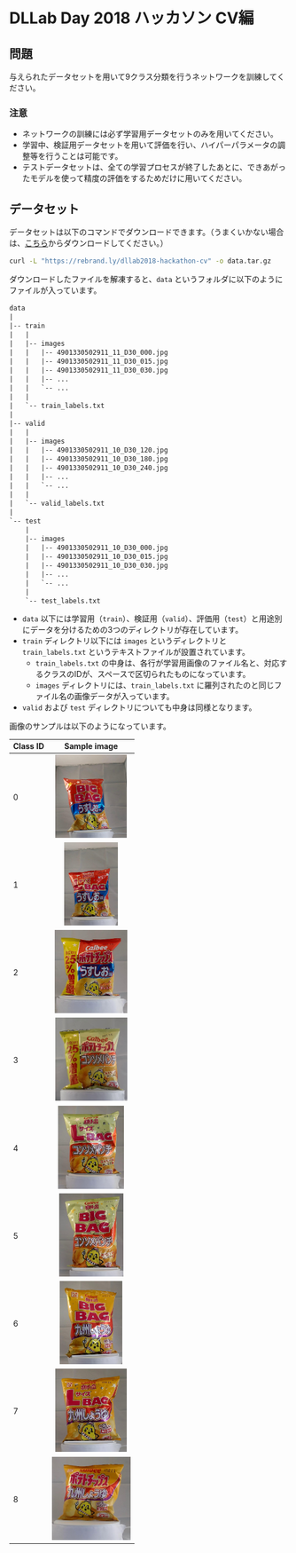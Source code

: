 DLLab Day 2018 ハッカソン CV編
==============================

## 問題

与えられたデータセットを用いて9クラス分類を行うネットワークを訓練してください。

### 注意

- ネットワークの訓練には必ず学習用データセットのみを用いてください。
- 学習中、検証用データセットを用いて評価を行い、ハイパーパラメータの調整等を行うことは可能です。
- テストデータセットは、全ての学習プロセスが終了したあとに、できあがったモデルを使って精度の評価をするためだけに用いてください。

## データセット

データセットは以下のコマンドでダウンロードできます。（うまくいかない場合は、[こちら](https://1drv.ms/u/s!Ag0C-0x1VRpvg2NlZl7xHG_XflGb)からダウンロードしてください。）

```bash
curl -L "https://rebrand.ly/dllab2018-hackathon-cv" -o data.tar.gz
```

ダウンロードしたファイルを解凍すると、`data` というフォルダに以下のようにファイルが入っています。

```
data
|
|-- train
|   |
|   |-- images
|   |   |-- 4901330502911_11_D30_000.jpg
|   |   |-- 4901330502911_11_D30_015.jpg
|   |   |-- 4901330502911_11_D30_030.jpg
|   |   |-- ...
|   |   `-- ...
|   |
|   `-- train_labels.txt
|
|-- valid
|   |
|   |-- images
|   |   |-- 4901330502911_10_D30_120.jpg
|   |   |-- 4901330502911_10_D30_180.jpg
|   |   |-- 4901330502911_10_D30_240.jpg
|   |   |-- ...
|   |   `-- ...
|   |
|   `-- valid_labels.txt
|
`-- test
    |
    |-- images
    |   |-- 4901330502911_10_D30_000.jpg
    |   |-- 4901330502911_10_D30_015.jpg
    |   |-- 4901330502911_10_D30_030.jpg
    |   |-- ...
    |   `-- ...
    |
    `-- test_labels.txt
```

- `data` 以下には学習用（`train`）、検証用（`valid`）、評価用（`test`）と用途別にデータを分けるための3つのディレクトリが存在しています。
- `train` ディレクトリ以下には `images` というディレクトリと `train_labels.txt` というテキストファイルが設置されています。
    - `train_labels.txt` の中身は、各行が学習用画像のファイル名と、対応するクラスのIDが、スペースで区切られたものになっています。
    - `images` ディレクトリには、`train_labels.txt` に羅列されたのと同じファイル名の画像データが入っています。
- `valid` および `test` ディレクトリについても中身は同様となります。

画像のサンプルは以下のようになっています。

| Class ID | Sample image                                                            |
| :------- | :---------------------------------------------------------------------: |
| 0        | <img height="150px" src="sample/class-0_4901330502911_1_U00_000.jpg" /> |
| 1        | <img height="150px" src="sample/class-1_4901330502928_1_U00_000.jpg" /> |
| 2        | <img height="150px" src="sample/class-2_4901330503284_1_U00_000.jpg" /> |
| 3        | <img height="150px" src="sample/class-3_4901330523121_1_U00_000.jpg" /> |
| 4        | <img height="150px" src="sample/class-4_4901330523176_1_U00_000.jpg" /> |
| 5        | <img height="150px" src="sample/class-5_4901330523183_1_U00_000.jpg" /> |
| 6        | <img height="150px" src="sample/class-6_4901330532734_1_U00_000.jpg" /> |
| 7        | <img height="150px" src="sample/class-7_4901330532918_1_U00_000.jpg" /> |
| 8        | <img height="150px" src="sample/class-8_4901330534516_1_U00_000.jpg" /> |
